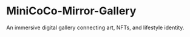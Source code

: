 # MiniCoCo-Mirror-Gallery
An immersive digital gallery connecting art, NFTs, and lifestyle identity.
